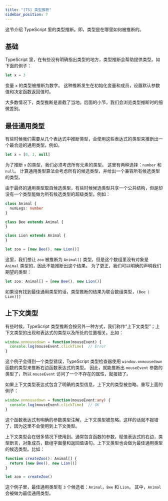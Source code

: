 ```yaml
---
title: "[TS] 类型推断"
sidebar_position: 7
---
```


这节介绍 TypeScript 里的类型推断。即，类型是在哪里如何被推断的。

## 基础

TypeScript 里，在有些没有明确指出类型的地方，类型推断会帮助提供类型。如下面的例子：

```typescript
let x = 3
```

变量 `x` 的类型被推断为数字。 这种推断发生在初始化变量和成员，设置默认参数值和决定函数返回值时。

大多数情况下，类型推断是直截了当地。后面的小节，我们会浏览类型推断时的细微差别。

## 最佳通用类型

有些时候我们需要从几个表达式中推断类型，会使用这些表达式的类型来推断出一个最合适的通用类型。例如，

```typescript
let x = [0, 1, null]
```

为了推断 `x` 的类型，我们必须考虑所有元素的类型。 这里有两种选择：`number` 和 `null`。 计算通用类型算法会考虑所有的候选类型，并给出一个兼容所有候选类型的类型。

由于最终的通用类型取自候选类型，有些时候候选类型共享一个公共结构，但是却没有一个类型能做为所有候选类型的超级类型。例如：

```typescript
class Animal {
  numLegs: number
}

class Bee extends Animal {
}

class Lion extends Animal {
}

let zoo = [new Bee(), new Lion()]
```
这里，我们想让 `zoo` 被推断为 `Animal[]` 类型，但是这个数组里没有对象是 `Animal` 类型的，因此不能推断出这个结果。 为了更正，我们可以明确的声明我们期望的类型：

```typescript
let zoo: Animal[] = [new Bee(), new Lion()]
```

如果没有找到最佳通用类型的话，类型推断的结果为联合数组类型，`(Bee | Lion)[]`

## 上下文类型

有些时候，TypeScript 类型推断会按另外一种方式，我们称作“上下文类型”；上下文类型的出现和表达式的类型以及所处的位置相关。比如：

```typescript
window.onmousedown = function(mouseEvent) {
  console.log(mouseEvent.clickTime)  // Error
}
```

这个例子会得到一个类型错误，TypeScript 类型检查器使用 `window.onmousedown` 函数的类型来推断右边函数表达式的类型。 因此，就能推断出 `mouseEvent` 参数的类型了，所以 `mouseEvent` 访问了一个不存在的属性，就报错了。

如果上下文类型表达式包含了明确的类型信息，上下文的类型被忽略。重写上面的例子：

```typescript
window.onmousedown = function(mouseEvent:any) {
  console.log(mouseEvent.clickTime)  // OK
}
```

这个函数表达式有明确的参数类型注解，上下文类型被忽略。这样的话就不报错了，因为这里不会使用到上下文类型。

上下文类型会在很多情况下使用到。通常包含函数的参数，赋值表达式的右边，类型断言，对象成员，数组字面量和返回值语句。上下文类型也会做为最佳通用类型的候选类型。比如：

```typescript
function createZoo(): Animal[] {
  return [new Bee(), new Lion()]
}

let zoo = createZoo()
```

这个例子里，最佳通用类型有 `3` 个候选者：`Animal`，`Bee` 和 `Lion`。 其中，`Animal` 会被做为最佳通用类型。
